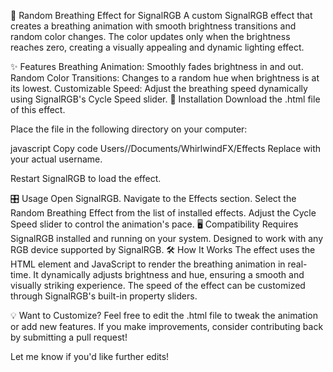 🎨 Random Breathing Effect for SignalRGB
A custom SignalRGB effect that creates a breathing animation with smooth brightness transitions and random color changes. The color updates only when the brightness reaches zero, creating a visually appealing and dynamic lighting effect.

✨ Features
Breathing Animation: Smoothly fades brightness in and out.
Random Color Transitions: Changes to a random hue when brightness is at its lowest.
Customizable Speed: Adjust the breathing speed dynamically using SignalRGB's Cycle Speed slider.
🚀 Installation
Download the .html file of this effect.

Place the file in the following directory on your computer:

javascript
Copy code
Users/<your-username>/Documents/WhirlwindFX/Effects
Replace <your-username> with your actual username.

Restart SignalRGB to load the effect.

🎛️ Usage
Open SignalRGB.
Navigate to the Effects section.
Select the Random Breathing Effect from the list of installed effects.
Adjust the Cycle Speed slider to control the animation's pace.
🖥️ Compatibility
Requires SignalRGB installed and running on your system.
Designed to work with any RGB device supported by SignalRGB.
🛠️ How It Works
The effect uses the HTML <canvas> element and JavaScript to render the breathing animation in real-time. It dynamically adjusts brightness and hue, ensuring a smooth and visually striking experience. The speed of the effect can be customized through SignalRGB's built-in property sliders.

💡 Want to Customize?
Feel free to edit the .html file to tweak the animation or add new features. If you make improvements, consider contributing back by submitting a pull request!

Let me know if you'd like further edits!
